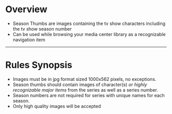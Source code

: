 # **Overview**

- Season Thumbs are images containing the tv show characters including the tv show season number
- Can be used while browsing your media center library as a recognizable navigation item

---

# Rules Synopsis

- Images must be in jpg format sized 1000x562 pixels, no exceptions.
- Season thumbs should contain images of character(s) *or highly recognizable major items* from the series as well as a series number.
- Season numbers are not required for series with unique names for each season.
- Only high quality images will be accepted

